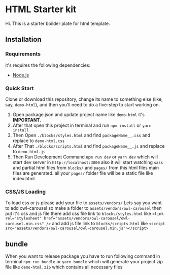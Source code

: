 # HTML Starter kit

Hi. This is a starter boilder plate for html template.

## Installation

### Requirements

it's requires the following dependencies:

- [Node.js](https://nodejs.org/)

### Quick Start

Clone or download this repository, change its name to something else (like, say, `demo-html`), and then you'll need to do a five-step to start working on.

1. Open package.json and update project name like `demo-html` it's **IMPORTANT**.
2. After that open this project in terminal and run `npm install` or `yarn install`
3. Then Open `./blocks/styles.html` and find `packageName__.css` and replace to `demo-html.css`
4. After That `./blocks/scripts.html` and find `packageName__.js` and replace to `demo-html.js`
5. Then Run Development Command `npm run dev` or `yarn dev` which will start dev server in `http://localhost:3000` also it will start watching `sass` and partial html files from `blocks/` and `pages/` from this html files main files are generated. all your `pages/` folder file will be a static file like index.html

### CSS/JS Loading

To load css or js please add your file to `assets/vendors/` Lets say you want to add owl-carousel so make a folder to `assets/vendors/owl-carousel` then put it's css and js file there add css file link to `blocks/styles.html` like `<link rel="stylesheet" href="assets/vendors/owl-carousel/owl-carousel.min.css" />` and add js file link to `blocks/scripts.html` like `<script src="assets/vendors/owl-carousel/owl-carousel.min.js"></script>`

## bundle

When you want to release package you have to run following command in terminal `npm run bundle` or `yarn bundle` which will generate your project zip file like `demo-html.zip` which contains all necessary files

